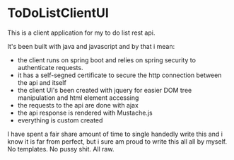 # ToDoListClientUI

This is a client application for my to do list rest api. 

It's been built with java and javascript and by that i mean:
  - the client runs on spring boot and relies on spring security to authenticate requests.
  - it has a self-segned certificate to secure the http connection between the api and itself
  - the client UI's been created with jquery for easier DOM tree manipulation and html element accessing
  - the requests to the api are done with ajax
  - the api response is rendered with Mustache.js
  - everything is custom created
  
  I have spent a fair share amount of time to single handedly write this and i know it is far from perfect,
  but i sure am proud to write this all all by myself. No templates. No pussy shit. All raw.
